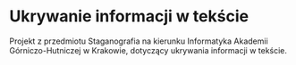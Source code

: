 # Ukrywanie informacji w tekście
Projekt z przedmiotu Staganografia na kierunku Informatyka Akademii Górniczo-Hutniczej w Krakowie, dotyczący ukrywania informacji w tekście.


